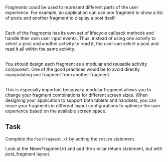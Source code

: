 Fragments could be used to represent different parts of the user experience. For example, an application can use one fragment to show a list of posts and another fragment to display a post itself. 

\
Each of the fragments has its own set of lifecycle callback methods and handle their own user input events. Thus, instead of using one activity to select a post and another activity to read it, the user can select a post and read it all within the same activity.

\
You should design each fragment as a modular and reusable activity component. One of the good practices would be to avoid directly manipulating one fragment from another fragment. 

\
This is especially important because a modular fragment allows you to change your fragment combinations for different screen sizes. When designing your application to support both tablets and handsets, you can reuse your fragments in different layout configurations to optimize the user experience based on the available screen space. 

Task
---
Complete the ``PostFragment.kt`` by adding the `return` statement.

<div class="hint">
  Look at the NewsFragment.kt and add the similar retuen statement, but with post_fragment layout.
</div>